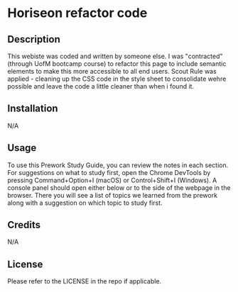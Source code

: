 # Horiseon refactor code

## Description
This webiste was coded and written by someone else.  I was "contracted" (through UofM bootcamp course) to refactor this page to include semantic elements to make this more accessible to all end users.  Scout Rule was applied - cleaning up the CSS code in the style sheet to consolidate wehre possible and leave the code a little cleaner than when i found it.

## Installation
N/A

## Usage

To use this Prework Study Guide, you can review the notes in each section. For suggestions on what to study first, open the Chrome DevTools by pressing Command+Option+I (macOS) or Control+Shift+I (Windows). A console panel should open either below or to the side of the webpage in the browser. There you will see a list of topics we learned from the prework along with a suggestion on which topic to study first.

## Credits

N/A

## License

Please refer to the LICENSE in the repo if applicable.